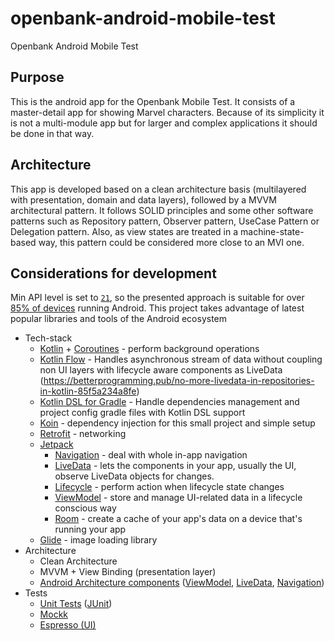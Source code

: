 # openbank-android-mobile-test
Openbank Android Mobile Test

## Purpose
This is the android app for the Openbank Mobile Test. It consists of a master-detail app for showing Marvel characters. Because of its simplicity it is not a multi-module app but for larger and complex applications it should be done in that way.

## Architecture
This app is developed based on a clean architecture basis (multilayered with presentation, domain and data layers), followed by a MVVM architectural pattern. It follows SOLID principles and some other software patterns such as Repository pattern, Observer pattern, UseCase Pattern or Delegation pattern. Also, as view states are treated in a machine-state-based way, this pattern could be considered more close to an MVI one.

## Considerations for development

Min API level is set to [`21`](https://android-arsenal.com/api?level=21), so the presented approach is suitable for over
[85% of devices](https://developer.android.com/about/dashboards) running Android. This project takes advantage of latest
popular libraries and tools of the Android ecosystem

* Tech-stack
    * [Kotlin](https://kotlinlang.org/) + [Coroutines](https://kotlinlang.org/docs/reference/coroutines-overview.html) - perform background operations
    * [Kotlin Flow](https://kotlinlang.org/) - Handles asynchronous stream of data without coupling non UI layers with lifecycle aware components as LiveData (https://betterprogramming.pub/no-more-livedata-in-repositories-in-kotlin-85f5a234a8fe) 
    * [Kotlin DSL for Gradle](https://docs.gradle.org/current/userguide/kotlin_dsl.html) - Handle dependencies management and project config gradle files with Kotlin DSL support
    * [Koin](https://insert-koin.io/) - dependency injection for this small project and simple setup
    * [Retrofit](https://square.github.io/retrofit/) - networking
    * [Jetpack](https://developer.android.com/jetpack)
        * [Navigation](https://developer.android.com/topic/libraries/architecture/navigation/) - deal with whole in-app navigation
        * [LiveData](https://developer.android.com/topic/libraries/architecture/livedata) - lets the components in your app, usually the UI, observe LiveData objects for changes.
        * [Lifecycle](https://developer.android.com/topic/libraries/architecture/lifecycle) - perform action when lifecycle state changes
        * [ViewModel](https://developer.android.com/topic/libraries/architecture/viewmodel) - store and manage UI-related data in a lifecycle conscious way
        * [Room](https://developer.android.com/topic/libraries/architecture/room) - create a cache of your app's data on a device that's running your app
  	* [Glide](https://bumptech.github.io/glide/) - image loading library
* Architecture
    * Clean Architecture
    * MVVM + View Binding (presentation layer)
    * [Android Architecture components](https://developer.android.com/topic/libraries/architecture) ([ViewModel](https://developer.android.com/topic/libraries/architecture/viewmodel), [LiveData](https://developer.android.com/topic/libraries/architecture/livedata), [Navigation](https://developer.android.com/jetpack/androidx/releases/navigation))
* Tests
    * [Unit Tests](https://en.wikipedia.org/wiki/Unit_testing) ([JUnit](https://junit.org/junit4/))
    * [Mockk](https://mockk.io)
    * [Espresso (UI)](https://developer.android.com/training/testing/espresso)
